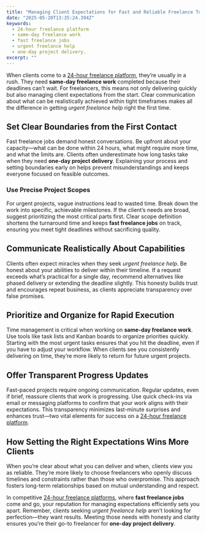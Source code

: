 ```yaml
---
title: "Managing Client Expectations for Fast and Reliable Freelance Turnarounds"
date: "2025-05-20T13:35:24.394Z"
keywords:
  - 24-hour freelance platform
  - same-day freelance work
  - fast freelance jobs
  - urgent freelance help
  - one-day project delivery.
excerpt: ""
---
```


When clients come to a [24-hour freelance platform](https://yourwebsite.com/24-hour-freelance-platform), they’re usually in a rush. They need **same-day freelance work** completed because their deadlines can’t wait. For freelancers, this means not only delivering quickly but also managing client expectations from the start. Clear communication about what can be realistically achieved within tight timeframes makes all the difference in getting _urgent freelance help_ right the first time.

## Set Clear Boundaries from the First Contact

Fast freelance jobs demand honest conversations. Be upfront about your capacity—what can be done within 24 hours, what might require more time, and what the limits are. Clients often underestimate how long tasks take when they need **one-day project delivery**. Explaining your process and setting boundaries early on helps prevent misunderstandings and keeps everyone focused on feasible outcomes.

### Use Precise Project Scopes

For urgent projects, vague instructions lead to wasted time. Break down the work into specific, achievable milestones. If the client’s needs are broad, suggest prioritizing the most critical parts first. Clear scope definition shortens the turnaround time and keeps **fast freelance jobs** on track, ensuring you meet tight deadlines without sacrificing quality.

## Communicate Realistically About Capabilities

Clients often expect miracles when they seek _urgent freelance help_. Be honest about your abilities to deliver within their timeline. If a request exceeds what’s practical for a single day, recommend alternatives like phased delivery or extending the deadline slightly. This honesty builds trust and encourages repeat business, as clients appreciate transparency over false promises.

## Prioritize and Organize for Rapid Execution

Time management is critical when working on **same-day freelance work**. Use tools like task lists and Kanban boards to organize priorities quickly. Starting with the most urgent tasks ensures that you hit the deadline, even if you have to adjust your workflow. When clients see you consistently delivering on time, they’re more likely to return for future urgent projects.

## Offer Transparent Progress Updates

Fast-paced projects require ongoing communication. Regular updates, even if brief, reassure clients that work is progressing. Use quick check-ins via email or messaging platforms to confirm that your work aligns with their expectations. This transparency minimizes last-minute surprises and enhances trust—two vital elements for success on a [24-hour freelance platform](https://yourwebsite.com/24-hour-freelance-platform).

## How Setting the Right Expectations Wins More Clients

When you’re clear about what you can deliver and when, clients view you as reliable. They’re more likely to choose freelancers who openly discuss timelines and constraints rather than those who overpromise. This approach fosters long-term relationships based on mutual understanding and respect.

In competitive [24-hour freelance platforms](https://yourwebsite.com/24-hour-freelance-platform), where **fast freelance jobs** come and go, your reputation for managing expectations efficiently sets you apart. Remember, clients seeking _urgent freelance help_ aren’t looking for perfection—they want results. Meeting those needs with honesty and clarity ensures you’re their go-to freelancer for **one-day project delivery**.